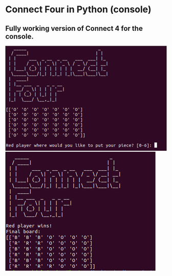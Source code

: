 # Connect Four in Python (console)

## Fully working version of Connect 4 for the console.

![Game start](images/cf1.png)
![Game end](images/cf2.png)

